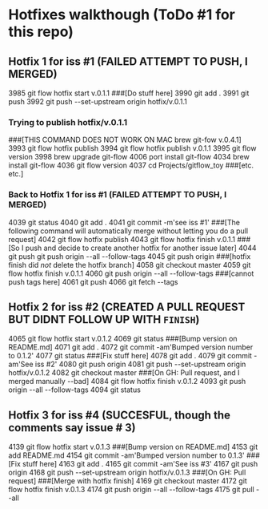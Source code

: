 # Hotfixes walkthough (ToDo #1 for this repo)

## Hotfix 1 for iss #1 (FAILED ATTEMPT TO PUSH, I MERGED)

3985  git flow hotfix start v.0.1.1
###[Do stuff here]
3990  git add .
3991  git push
3992  git push --set-upstream origin hotfix/v.0.1.1

### Trying to publish hotfix/v.0.1.1
###[THIS COMMAND DOES NOT WORK ON MAC brew git-fow v.0.4.1]
3993  git flow hotfix publish
3994  git flow hotfix publish v.0.1.1
3995  git flow version
3998  brew upgrade git-flow
4006  port install git-flow
4034  brew install git-flow
4036  git flow version
4037  cd Projects/gitflow_toy
###[etc. etc.]

### Back to Hotfix 1 for iss #1 (FAILED ATTEMPT TO PUSH, I MERGED)
4039  git status
4040  git add .
4041  git commit -m'see iss #1'
###[The following command will automatically merge without letting you do a pull request]
4042  git flow hotfix publish
4043  git flow hotfix finish v.0.1.1
###[So I push and decide to create another hotfix for another issue later]
4044  git push git push origin --all --follow-tags
4045  git push origin
###[hotfix finish did *not* delete the hotfix branch]
4058  git checkout master
4059  git flow hotfix finish v.0.1.1
4060  git push origin --all --follow-tags
###[cannot push tags here]
4061  git push
4066  git fetch --tags

## Hotfix 2 for iss #2 (CREATED A PULL REQUEST BUT DIDNT FOLLOW UP WITH `FINISH`)

4065  git flow hotfix start v.0.1.2
4069  git status
###[Bump version on README.md]
4071  git add .
4072  git commit -am'Bumped version number to 0.1.2'
4077  git status
###[Fix stuff here]
4078  git add .
4079  git commit -am'See iss #2'
4080  git push origin
4081  git push --set-upstream origin hotfix/v.0.1.2
4082  git checkout master
###[On GH: Pull request, and I merged manually --bad]
4084  git flow hotfix finish v.0.1.2
4093  git push origin --all --follow-tags
4094  git status

## Hotfix 3 for iss #4 (SUCCESFUL, though the comments say issue # 3)

4139  git flow hotfix start v.0.1.3
###[Bump version on README.md]
4153  git add README.md
4154  git commit -am'Bumped version number to 0.1.3'
###[Fix stuff here]
4163  git add .
4165  git commit -am'See iss #3'
4167  git push origin
4168  git push --set-upstream origin hotfix/v.0.1.3
###[On GH: Pull request]
###[Merge with hotfix finish]
4169  git checkout master
4172  git flow hotfix finish v.0.1.3
4174  git push origin --all --follow-tags
4175  git pull --all
